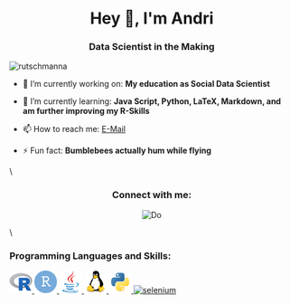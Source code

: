 <h1 align="center">Hey 👋, I'm Andri</h1>
<h3 align="center">Data Scientist in the Making</h3>

<p align="left"> <img src="https://komarev.com/ghpvc/?username=rutschmanna&label=Profile%20views&color=0e75b6&style=flat" alt="rutschmanna" /> </p>

- 🔭 I’m currently working on: **My education as Social Data Scientist**

- 🌱 I’m currently learning: **Java Script, Python, LaTeX, Markdown, and am further improving my R-Skills**

- 📫 How to reach me: [E-Mail](mailto:andri.rutschmann@tuta.io)

- ⚡ Fun fact: **Bumblebees actually hum while flying**

\

<h3 align="center">Connect with me:</h3>
<p align="center"> <img src="https://user-images.githubusercontent.com/96571546/194543121-302d7f9d-5946-4016-a5a2-d75239f6debf.gif" alt="Do" width="435" height="220"/>

 \
 
<h3 align="left">Programming Languages and Skills:</h3>
<p align="left"> <a href="https://cran.r-project.org/" target="_blank" rel="noreferrer"> <img src="https://github.com/devicons/devicon/blob/master/icons/r/r-original.svg" alt="R" width="40" height="40"/> </a> <a href="https://www.rstudio.com/" target="_blank" rel="noreferrer"> <img src="https://github.com/devicons/devicon/blob/master/icons/rstudio/rstudio-original.svg" alt="RStudio" width="40" height="40"/> </a> <a href="https://www.java.com" target="_blank" rel="noreferrer"> <img src="https://raw.githubusercontent.com/devicons/devicon/master/icons/java/java-original.svg" alt="java" width="40" height="40"/> </a> <a href="https://www.linux.org/" target="_blank" rel="noreferrer"> <img src="https://raw.githubusercontent.com/devicons/devicon/master/icons/linux/linux-original.svg" alt="linux" width="40" height="40"/> </a> <a href="https://www.python.org" target="_blank" rel="noreferrer"> <img src="https://raw.githubusercontent.com/devicons/devicon/master/icons/python/python-original.svg" alt="python" width="40" height="40"/> </a> <a href="https://www.selenium.dev" target="_blank" rel="noreferrer"> <img src="https://raw.githubusercontent.com/detain/svg-logos/780f25886640cef088af994181646db2f6b1a3f8/svg/selenium-logo.svg" alt="selenium" width="40" height="40"/> </a> </p>
